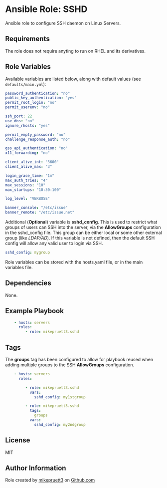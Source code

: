 Ansible Role: SSHD
=========

Ansible role to configure SSH daemon on Linux Servers.

Requirements
------------

The role does not require anyting to run on RHEL and its derivatives.

Role Variables
--------------

Available variables are listed below, along with default values (see ```defaults/main.yml```):

``` yaml
password_authentication: "no"
public_key_authentication: "yes"
permit_root_login: "no"
permit_userenv: "no"

ssh_port: 22
use_dns: "no"
ignore_rhosts: "yes"

permit_empty_password: "no"
challenge_response_auth: "no"

gss_api_authentication: "no"
x11_forwarding: "no"

client_alive_int: "3600"
client_alive_max: "3"

login_grace_time: "1m"
max_auth_tries: "4"
max_sessions: "10"
max_startups: "10:30:100"

log_level: "VERBOSE"

banner_console: "/etc/issue"
banner_remote: "/etc/issue.net"
```

Additional (**Optional**) variable is **sshd_config**. This is used to restrict what groups of users can SSH into the server, via the **AllowGroups** configuration in the sshd_config file. This group can be either local or some other external group (like *LDAP/AD*). If this variable is not defined, then the default SSH config will allow any valid user to login via SSH.

``` yaml
sshd_config: mygroup
```

Role variables can be stored with the hosts.yaml file, or in the main variables file.

Dependencies
------------

None.

Example Playbook
----------------

``` yaml
    - hosts: servers
      roles:
         - role: mikepruett3.sshd
```

Tags
----

The **groups** tag has been configured to allow for playbook reused when adding multiple groups to the SSH **AllowGroups** configuration.

``` yaml
    - hosts: servers
      roles:

         - role: mikepruett3.sshd
           vars:
             sshd_config: my1stgroup

         - role: mikepruett3.sshd
           tags:
             groups
           vars:
             sshd_config: my2ndgroup
```

License
-------

MIT

Author Information
------------------

Role created by [mikepruett3](https://github.com/mikepruett3) on [Github.com](https://github.com/mikepruett3/ansible-role-sshd)
